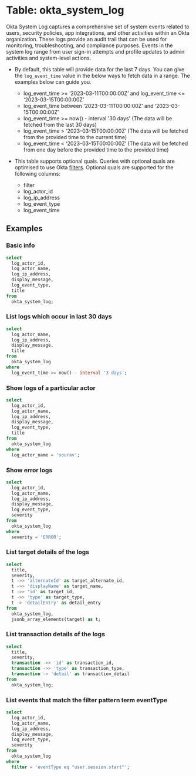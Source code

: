 # Table: okta_system_log

Okta System Log captures a comprehensive set of system events related to users, security policies, app integrations, and other activities within an Okta organization. These logs provide an audit trail that can be used for monitoring, troubleshooting, and compliance purposes. Events in the system log range from user sign-in attempts and profile updates to admin activities and system-level actions.

- By default, this table will provide data for the last 7 days. You can give the `log_event_time` value in the below ways to fetch data in a range. The examples below can guide you.

  - log_event_time >= ‘2023-03-11T00:00:00Z’ and log_event_time <= ‘2023-03-15T00:00:00Z’
  - log_event_time between ‘2023-03-11T00:00:00Z’ and ‘2023-03-15T00:00:00Z’
  - log_event_time >= now() - interval '30 days' (The data will be fetched from the last 30 days)
  - log_event_time > ‘2023-03-15T00:00:00Z’ (The data will be fetched from the provided time to the current time)
  - log_event_time < ‘2023-03-15T00:00:00Z’ (The data will be fetched from one day before the provided time to the provided time)

- This table supports optional quals. Queries with optional quals are optimised to use Okta [filters](https://developer.okta.com/docs/reference/api/system-log/#bounded-requests). Optional quals are supported for the following columns:
  - filter
  - log_actor_id
  - log_ip_address
  - log_event_type
  - log_event_time

## Examples

### Basic info

```sql
select
  log_actor_id,
  log_actor_name,
  log_ip_address,
  display_message,
  log_event_type,
  title
from
  okta_system_log;
```

### List logs which occur in last 30 days

```sql
select
  log_actor_name,
  log_ip_address,
  display_message,
  title
from
  okta_system_log
where
  log_event_time >= now() - interval '3 days';
```

### Show logs of a particular actor

```sql
select
  log_actor_id,
  log_actor_name,
  log_ip_address,
  display_message,
  log_event_type,
  title
from
  okta_system_log
where
  log_actor_name = 'sourav';
```

### Show error logs

```sql
select
  log_actor_id,
  log_actor_name,
  log_ip_address,
  display_message,
  log_event_type,
  severity
from
  okta_system_log
where
  severity = 'ERROR';
```

### List target details of the logs

```sql
select
  title,
  severity,
  t ->> 'alternateId' as target_alternate_id,
  t ->> 'displayName' as target_name,
  t ->> 'id' as target_id,
  t ->> 'type' as target_type,
  t -> 'detailEntry' as detail_entry
from
  okta_system_log,
  jsonb_array_elements(target) as t;
```

### List transaction details of the logs

```sql
select
  title,
  severity,
  transaction ->> 'id' as transaction_id,
  transaction ->> 'type' as transaction_type,
  transaction -> 'detail' as transaction_detail
from
  okta_system_log;
```

### List events that match the filter pattern term **eventType**

```sql
select
  log_actor_id,
  log_actor_name,
  log_ip_address,
  display_message,
  log_event_type,
  severity
from
  okta_system_log
where
  filter = 'eventType eq "user.session.start"';
```
